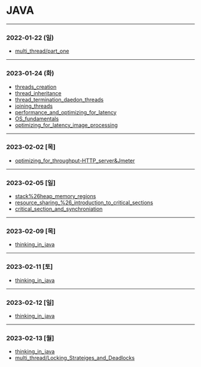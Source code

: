 # JAVA

* * *
### 2022-01-22 (일)
- [multi_thread/part_one](https://github.com/xxx-sj/Today_I_Learned/blob/master/java/multi_thread/part_one.md)
* * *
### 2023-01-24 (화)
- [threads_creation](https://github.com/xxx-sj/Today_I_Learned/blob/master/java/multi_thread/threads_creation.md)
- [thread_inheritance](https://github.com/xxx-sj/Today_I_Learned/blob/master/java/multi_thread/thread_inheritance.md)
- [thread_termination_daedon_threads](https://github.com/xxx-sj/Today_I_Learned/blob/master/java/multi_thread/thread_termination_daedon_threads.md)
- [joining_threads](https://github.com/xxx-sj/Today_I_Learned/blob/master/java/multi_thread/joining_threads.md)
- [performance_and_optimizing_for_latency](https://github.com/xxx-sj/Today_I_Learned/blob/master/java/multi_thread/performance_and_optimizing_for_latency.md)
- [OS_fundamentals](https://github.com/xxx-sj/Today_I_Learned/blob/master/java/multi_thread/OS_fundamentals.md)
- [optimizing_for_latency_image_processing](https://github.com/xxx-sj/Today_I_Learned/blob/master/java/multi_thread/optimizing_for_latency_image_processing.md)
* * * 
### 2023-02-02 [목]
- [optimizing_for_throughput-HTTP_server&Jmeter](https://github.com/xxx-sj/Today_I_Learned/blob/master/java/multi_thread/optimizing_for_throughput-HTTP_server&Jmeter.md)
* * * 
### 2023-02-05 [일]
- [stack%26heap_memory_regions](https://github.com/xxx-sj/Today_I_Learned/blob/master/java/multi_thread/data_sharing_between_thread/stack%26heap_memory_regions.md)
- [resource_sharing_%26_introduction_to_critical_sections](https://github.com/xxx-sj/Today_I_Learned/blob/master/java/multi_thread/data_sharing_between_thread/resource_sharing_%26_introduction_to_critical_sections.md)
- [critical_section_and_synchroniation](https://github.com/xxx-sj/Today_I_Learned/blob/master/java/multi_thread/Concurrency_challengse_and_solutions/critical_section_and_synchroniation.md)
* * *
### 2023-02-09 [목]
- [thinking_in_java](https://github.com/xxx-sj/Today_I_Learned/tree/master/java/books/thinking_in_java)
* * * 
### 2023-02-11 [토]
- [thinking_in_java](https://github.com/xxx-sj/Today_I_Learned/tree/master/java/books/thinking_in_java)
* * * 
### 2023-02-12 [일]
- [thinking_in_java](https://github.com/xxx-sj/Today_I_Learned/tree/master/java/books/thinking_in_java)
* * * 
### 2023-02-13 [월]
- [thinking_in_java](https://github.com/xxx-sj/Today_I_Learned/tree/master/java/books/thinking_in_java)
- [multi_thread/Locking_Strateiges_and_Deadlocks](https://github.com/xxx-sj/Today_I_Learned/blob/master/java/multi_thread/dead_lock/Locking_Strateiges_and_Deadlocks.md)
